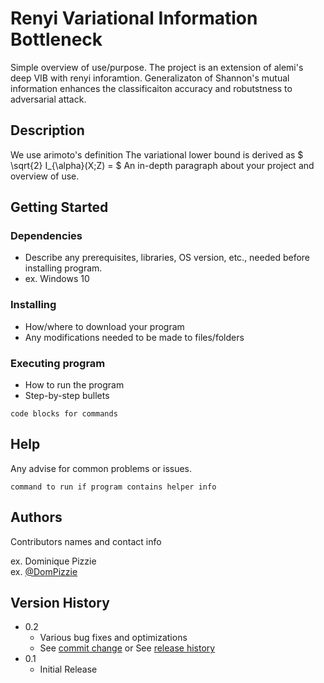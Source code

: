 # Renyi Variational Information Bottleneck

Simple overview of use/purpose.
The project is an extension of alemi's deep VIB with renyi inforamtion. Generalizaton of Shannon's mutual information enhances the classificaiton accuracy and robutstness to adversarial attack.

## Description
We use arimoto's definition 
The variational lower bound is derived as $ \sqrt{2} I_{\alpha}(X;Z) = $
An in-depth paragraph about your project and overview of use.

## Getting Started

### Dependencies

* Describe any prerequisites, libraries, OS version, etc., needed before installing program.
* ex. Windows 10

### Installing

* How/where to download your program
* Any modifications needed to be made to files/folders

### Executing program

* How to run the program
* Step-by-step bullets
```
code blocks for commands
```

## Help

Any advise for common problems or issues.
```
command to run if program contains helper info
```

## Authors

Contributors names and contact info

ex. Dominique Pizzie  
ex. [@DomPizzie](https://twitter.com/dompizzie)

## Version History

* 0.2
    * Various bug fixes and optimizations
    * See [commit change]() or See [release history]()
* 0.1
    * Initial Release
